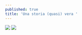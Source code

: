 ```yaml
---
published: true
title: 'Una storia (quasi) vera '
---
```

![]({{site.baseurl}}/assets/liguria%20coronavirus%201.jpeg)
![]({{site.baseurl}}/assets/liguria%20coronavirus%202.jpeg)

